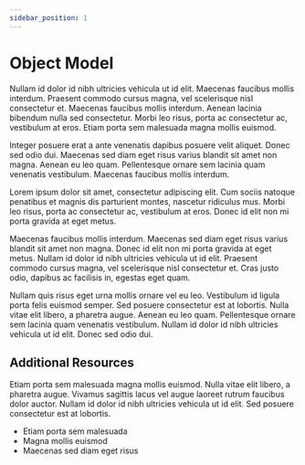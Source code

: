```yaml
---
sidebar_position: 1
---
```


# Object Model

Nullam id dolor id nibh ultricies vehicula ut id elit. Maecenas faucibus mollis interdum. Praesent commodo cursus magna, vel scelerisque nisl consectetur et. Maecenas faucibus mollis interdum. Aenean lacinia bibendum nulla sed consectetur. Morbi leo risus, porta ac consectetur ac, vestibulum at eros. Etiam porta sem malesuada magna mollis euismod.

Integer posuere erat a ante venenatis dapibus posuere velit aliquet. Donec sed odio dui. Maecenas sed diam eget risus varius blandit sit amet non magna. Aenean eu leo quam. Pellentesque ornare sem lacinia quam venenatis vestibulum. Maecenas faucibus mollis interdum.

Lorem ipsum dolor sit amet, consectetur adipiscing elit. Cum sociis natoque penatibus et magnis dis parturient montes, nascetur ridiculus mus. Morbi leo risus, porta ac consectetur ac, vestibulum at eros. Donec id elit non mi porta gravida at eget metus.

Maecenas faucibus mollis interdum. Maecenas sed diam eget risus varius blandit sit amet non magna. Donec id elit non mi porta gravida at eget metus. Nullam id dolor id nibh ultricies vehicula ut id elit. Praesent commodo cursus magna, vel scelerisque nisl consectetur et. Cras justo odio, dapibus ac facilisis in, egestas eget quam.

Nullam quis risus eget urna mollis ornare vel eu leo. Vestibulum id ligula porta felis euismod semper. Sed posuere consectetur est at lobortis. Nulla vitae elit libero, a pharetra augue. Aenean eu leo quam. Pellentesque ornare sem lacinia quam venenatis vestibulum. Nullam id dolor id nibh ultricies vehicula ut id elit. Donec sed odio dui.

## Additional Resources

Etiam porta sem malesuada magna mollis euismod. Nulla vitae elit libero, a pharetra augue. Vivamus sagittis lacus vel augue laoreet rutrum faucibus dolor auctor. Nullam id dolor id nibh ultricies vehicula ut id elit. Sed posuere consectetur est at lobortis.

* Etiam porta sem malesuada
* Magna mollis euismod
* Maecenas sed diam eget risus